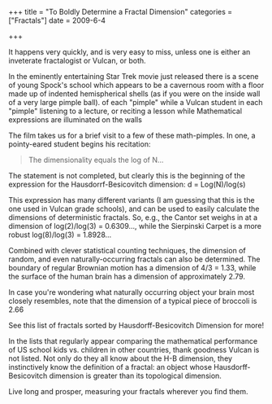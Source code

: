 +++
title = "To Boldly Determine a Fractal Dimension"
categories = ["Fractals"]
date = 2009-6-4


+++


It happens very quickly, and is very easy to miss, unless one is either an inveterate fractalogist or Vulcan, or both.

In the eminently entertaining Star Trek movie just released there is a scene of young Spock's school which appears to be a cavernous room with a floor made up of indented hemispherical shells (as if you were on the inside wall of a very large pimple ball).  of each "pimple" while a Vulcan student in each "pimple" listening to a lecture, or reciting a lesson while Mathematical expressions are illuminated on the walls

The film takes us for a brief visit to a few of these math-pimples. In one, a pointy-eared student begins his recitation:

<blockquote>
The dimensionality equals the log of N...
</blockquote>

The statement is not completed, but clearly this is the beginning of the expression for the  Hausdorrf-Besicovitch dimension:
d = Log(N)/log(s)

This expression has many different variants (I am guessing that this is the one used in Vulcan grade schools), and can be used to easily calculate the dimensions of deterministic fractals. So, e.g., the Cantor set weighs in at a dimension of log(2)/log(3) = 0.6309..., while the Sierpinski Carpet is a more robust log(8)/log(3) = 1.8928...

Combined with clever statistical counting techniques, the dimension of random, and even naturally-occurring fractals can also be determined. The boundary of regular Brownian motion has a dimension of 4/3 = 1.33, while the surface of the human brain has a dimension of approximately 2.79.

In case you're wondering what naturally occurring object your brain most closely resembles, note that the dimension of a typical piece of broccoli is 2.66

See this list of fractals sorted by Hausdorff-Besicovitch Dimension for more!

In the lists that regularly appear comparing the mathematical performance of US school kids vs. children in other countries, thank goodness Vulcan is not listed. Not only do they all know about the H-B dimension, they instinctively know the definition of a fractal: an object whose Hausdorff-Besicovitch dimension is greater than its topological dimension.



Live long and prosper, measuring your fractals wherever you find them.
